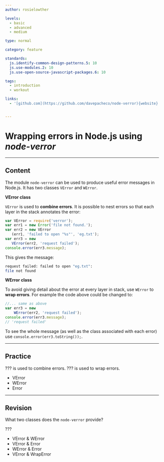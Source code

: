 ```yaml
---
author: rosielowther

levels:
  - basic
  - advanced
  - medium

type: normal

category: feature

standards:
  js.identify-common-design-patterns.5: 10
  js.use-modules.2: 10
  js.use-open-source-javascript-packages.6: 10

tags:
  - introduction
  - workout

links:
  - '[github.com](https://github.com/davepacheco/node-verror){website}'


---
```

# Wrapping errors in Node.js using _node-verror_

---
## Content

The module `node-verror` can be used to produce useful error messages in Node.js. It has two classes `VError` and `WError`.

**VError class**

`VError` is used to **combine errors**. It is possible to nest errors so that each layer in the stack annotates the error:
```javascript
var VError = require('verror');
var err1 = new Error('file not found.');
var err2 = new VError
   (err1, 'failed to open "%s"', 'eg.txt');
var err3 = new
   VError(err2, 'request failed');
console.error(err3.message);
```
This gives the message:
```bash
request failed: failed to open "eg.txt":
file not found
```
**WError class**

To avoid giving detail about the error at every layer in stack, use `WError` to **wrap errors**.  For example the code above could be changed to:
```javascript
//... same as above
var err3 = new
    WError(err2, 'request failed');
console.error(err3.message);
// 'request failed'
```
To see the whole message (as well as the class associated with each error) use `console.error(err3.toString());`.

---
## Practice

??? is used to combine errors. ??? is used to wrap errors.


* VError
* WError
* Error

---
## Revision

What two classes does the `node-verror` provide?

???


* VError & WError
* VError & Error
* WError & Error
* VError & WrapError

